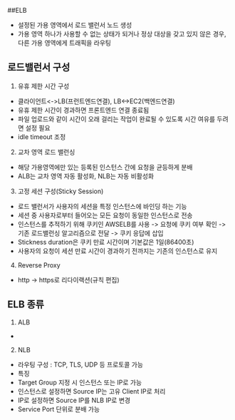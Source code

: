 ##ELB  
- 설정된 가용 영역에서 로드 밸런서 노드 생성  
- 가용 영역 하나가 사용할 수 없는 상태가 되거나 정상 대상을 갖고 있지 않은 경우, 다른 가용 영역에게 트래픽을 라우팅   
 ## 로드밸런서 구성  
 1) 유휴 제한 시간 구성  
 - 클라이언트<->LB(프런트엔드연결), LB<->EC2(백엔드연결)  
 - 유휴 제한 시간이 경과하면 프론트엔드 연결 종료됨  
 - 파일 업로드와 같이 시간이 오래 걸리는 작업이 완료될 수 있도록 시간 여유를 두려면 설정 필요  
 - idle timeout 조정  
 2) 교차 영역 로드 밸런싱  
 - 해당 가용영역에만 있는 등록된 인스턴스 간에 요청을 균등하게 분배  
 - ALB는 교차 영역 자동 활성화, NLB는 자동 비활성화  
 3) 고정 세션 구성(Sticky Session)  
 - 로드 밸런서가 사용자의 세션을 특정 인스턴스에 바인딩 하는 기능  
 - 세션 중 사용자로부터 들어오는 모든 요청이 동일한 인스턴스로 전송  
 - 인스턴스를 추적하기 위해 쿠키인 AWSELB를 사용 -> 요청에 쿠키 여부 확인 -> 기존 로드밸런싱 알고리즘으로 전달 -> 쿠키 응답에 삽입   
 - Stickness duration은 쿠키 만료 시간이며 기본값은 1일(86400초)  
 - 사용자의 요청이 세션 만료 시간이 경과하기 전까지는 기존의 인스턴스로 유지    
4) Reverse Proxy  
- http -> https로 리다이랙션(규칙 편집)  
  
## ELB 종류  
1) ALB  
- 
2) NLB  
- 라우팅 구성 : TCP, TLS, UDP 등 프로토콜 가능  
- 특징
- Target Group 지정 시 인스턴스 또는 IP로 가능  
- 인스턴스로 설정하면 Source IP는 고유 Client IP로 처리  
- IP로 설정하면 Source IP를 NLB IP로 변경  
- Service Port 단위로 분배 가능  
